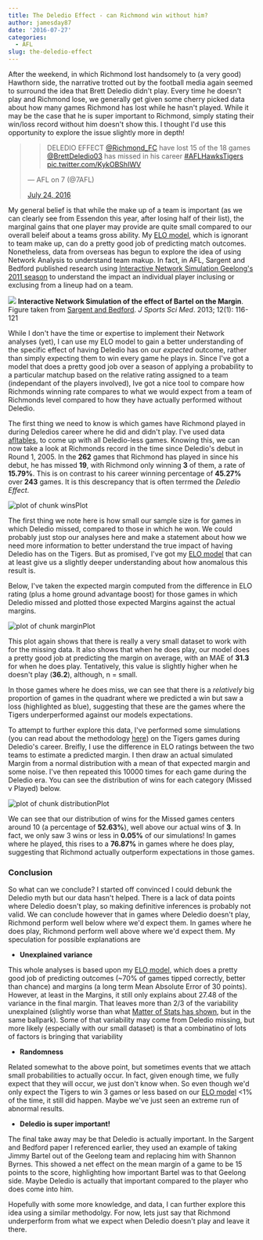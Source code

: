 ```yaml
---
title: The Deledio Effect - can Richmond win without him?
author: jamesday87
date: '2016-07-27'
categories:
  - AFL
slug: the-deledio-effect
---
```


After the weekend, in which Richmond lost handsomely to (a very good) Hawthorn side, the narrative trotted out by the football media again seemed to surround the idea that Brett Deledio didn't play. Every time he doesn't play and Richmond lose, we generally get given some cherry picked data about how many games Richmond has lost while he hasn't played. While it may be the case that he is super important to Richmond, simply stating their win/loss record without him doesn't show this. I thought I'd use this opportunity to explore the issue slightly more in depth!

<blockquote>

>
> DELEDIO EFFECT [@Richmond_FC](https://twitter.com/Richmond_FC) have lost 15 of the 18 games [@BrettDeledio03](https://twitter.com/BrettDeledio03) has missed in his career [#AFLHawksTigers](https://twitter.com/hashtag/AFLHawksTigers?src=hash) [pic.twitter.com/KykOBShIWV](https://t.co/KykOBShIWV)
>
>
— AFL on 7 (@7AFL)

[July 24, 2016](https://twitter.com/7AFL/status/757114999319830528)</blockquote>

My general belief is that while the make up of a team is important (as we can clearly see from Essendon this year, after losing half of their list), the marginal gains that one player may provide are quite small compared to our overall beleif about a teams gross ability. My [ELO model](http://wp.me/p7soFv-3G), which is ignorant to team make up, can do a pretty good job of predicting match outcomes. Nonetheless, data from overseas has begun to explore the idea of using Network Analysis to understand team makup. In fact, in AFL, Sargent and Bedford published research using [Interactive Network Simulation Geelong's 2011 season](http://www.ncbi.nlm.nih.gov/pmc/articles/PMC3761758/) to understand the impact an individual player inclusing or exclusing from a lineup had on a team.

![](http://www.ncbi.nlm.nih.gov/pmc/articles/PMC3761758/bin/jssm-12-116-g004.jpg) **Interactive Network Simulation of the effect of Bartel on the Margin**. Figure taken from [Sargent and Bedford](http://www.ncbi.nlm.nih.gov/pmc/articles/PMC3761758/). _J Sports Sci Med_. 2013; 12(1): 116-121

While I don't have the time or expertise to implement their Network analyses (yet), I can use my ELO model to gain a better understanding of the specific effect of having Deledio has on our _expected_ outcome, rather than simply expecting them to win every game he plays in. Since I've got a model that does a pretty good job over a season of applying a probability to a particular matchup based on the relative rating assigned to a team (independant of the players involved), Ive got a nice tool to compare how Richmonds winning rate compares to what we would expect from a team of Richmonds level compared to how they have actually performed without Deledio.

The first thing we need to know is which games have Richmond played in during Deledios career where he did and didn't play. I've used data [afltables](www.afltables.com), to come up with all Deledio-less games. Knowing this, we can now take a look at Richmonds record in the time since Deledio's debut in Round 1, 2005. In the **262** games that Richmond has played in since his debut, he has missed **19**, with Richmond only winning **3** of them, a rate of **15.79%**. This is on contrast to his career winning percentage of **45.27%** over **243** games. It is this descrepancy that is often terrmed the _Deledio Effect_.

![plot of chunk winsPlot](http://plussixoneblog.com/img/2016/07/winsPlot-1-3.png)

The first thing we note here is how small our sample size is for games in which Deledio missed, compared to those in which he won. We could probably just stop our analyses here and make a statement about how we need more information to better understand the true impact of having Deledio has on the Tigers. But as promised, I've got my [ELO model](http://wp.me/p7soFv-3G) that can at least give us a slightly deeper understanding about how anomalous this result is.

Below, I've taken the expected margin computed from the difference in ELO rating (plus a home ground advantage boost) for those games in which Deledio missed and plotted those expected Margins against the actual margins.

![plot of chunk marginPlot](http://plussixoneblog.com/img/2016/07/marginPlot-1-3.png)

This plot again shows that there is really a very small dataset to work with for the missing data. It also shows that when he does play, our model does a pretty good job at predicting the margin on average, with an MAE of **31.3** for when he does play. Tentatively, this value is slightly higher when he doesn't play (**36.2**), although, n = small.

In those games where he does miss, we can see that there is a _relatively_ big proportion of games in the quadrant where we predicted a win but saw a loss (highlighted as blue), suggesting that these are the games where the Tigers underperformed against our models expectations.

To attempt to further explore this data, I've performed some simulations (you can read about the methodology [here](http://wp.me/p7soFv-3G)) on the Tigers games during Deledio's career. Breifly, I use the difference in ELO ratings between the two teams to estimate a predicted margin. I then draw an actual simulated Margin from a normal distribution with a mean of that expected margin and some noise. I've then repeated this 10000 times for each game during the Deledio era. You can see the distribution of wins for each category (Missed v Played) below.

![plot of chunk distributionPlot](http://plussixoneblog.com/img/2016/07/distributionPlot-1-3.png)

We can see that our distribution of wins for the Missed games centers around 10 (a percentage of **52.63%**), well above our actual wins of **3**. In fact, we only saw 3 wins or less in **0.05%** of our simulations! In games where he played, this rises to a **76.87%** in games where he does play, suggesting that Richmond actually outperform expectations in those games.

### Conclusion

So what can we conclude? I started off convinced I could debunk the Deledio myth but our data hasn't helped. There is a lack of data points where Deledio doesn't play, so making definitive inferences is probably not valid. We can conclude however that in games where Deledio doesn't play, Richmond perform well below where we'd expect them. In games where he does play, Richmond perform well above where we'd expect them. My speculation for possible explanations are

  * **Unexplained variance**

This whole analyses is based upon my [ELO model](http://wp.me/p7soFv-3G), which does a pretty good job of predicting outcomes (~70% of games tipped correctly, better than chance) and margins (a long term Mean Absolute Error of 30 points). However, at least in the Margins, it still only explains about 27.48 of the variance in the final margin. That leaves more than 2/3 of the variability unexplained (slightly worse than what [Matter of Stats has shown](http://www.matterofstats.com/mafl-stats-journal/2014/1/14/the-ten-most-surprising-things-ive-learned-about-afl-so-far), but in the same ballpark). Some of that variability may come from Deledio missing, but more likely (especially with our small dataset) is that a combinatino of lots of factors is bringing that variability

  * **Randomness**

Related somewhat to the above point, but sometimes events that we attach small probabilities to actually occur. In fact, given enough time, we fully expect that they will occur, we just don't know when. So even though we'd only expect the Tigers to win 3 games or less based on our [ELO model](http://wp.me/p7soFv-3G) <1% of the time, it still did happen. Maybe we've just seen an extreme run of abnormal results.

  * **Deledio is super important!**

The final take away may be that Deledio is actually important. In the Sargent and Bedford paper I referenced earlier, they used an example of taking Jimmy Bartel out of the Geelong team and replacing him with Shannon Byrnes. This showed a net effect on the mean margin of a game to be 15 points to the score, highlighting how important Bartel was to that Geelong side. Maybe Deledio is actually that important compared to the player who does come into him.

Hopefully with some more knowledge, and data, I can further explore this idea using a similar methodolgy. For now, lets just say that Richmond underperform from what we expect when Deledio doesn't play and leave it there.
